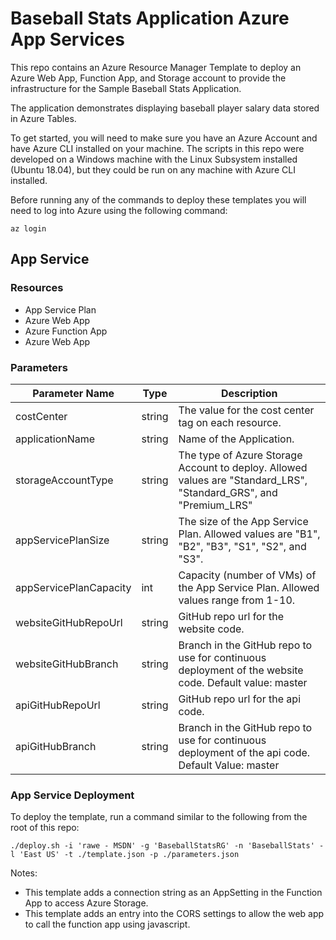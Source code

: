 # Baseball Stats Application Azure App Services

This repo contains an Azure Resource Manager Template to deploy an Azure Web App, Function App, and Storage account to provide the infrastructure for the Sample Baseball Stats Application.

The application demonstrates displaying baseball player salary data stored in Azure Tables.

To get started, you will need to make sure you have an Azure Account and have Azure CLI installed on your machine.  The scripts in this repo were developed on a Windows machine with the Linux Subsystem installed (Ubuntu 18.04), but they could be run on any machine with Azure CLI installed.

Before running any of the commands to deploy these templates you will need to log into Azure using the following command:

```
az login
```

## App Service

### Resources
* App Service Plan
* Azure Web App
* Azure Function App
* Azure Web App

### Parameters

|Parameter Name|Type|Description|
|---|---|---|
|costCenter|string|The value for the cost center tag on each resource.|
|applicationName|string|Name of the Application.|
|storageAccountType|string|The type of Azure Storage Account to deploy. Allowed values are "Standard_LRS", "Standard_GRS", and "Premium_LRS"|
|appServicePlanSize|string|The size of the App Service Plan. Allowed values are "B1", "B2", "B3", "S1", "S2", and "S3".
|appServicePlanCapacity|int|Capacity (number of VMs) of the App Service Plan. Allowed values range from 1-10.|
|websiteGitHubRepoUrl|string|GitHub repo url for the website code.|
|websiteGitHubBranch|string|Branch in the GitHub repo to use for continuous deployment of the website code. Default value: master|
|apiGitHubRepoUrl|string|GitHub repo url for the api code.|
|apiGitHubBranch|string|Branch in the GitHub repo to use for continuous deployment of the api code. Default Value: master|


### App Service Deployment

To deploy the template, run a command similar to the following from the root of this repo:

```
./deploy.sh -i 'rawe - MSDN' -g 'BaseballStatsRG' -n 'BaseballStats' -l 'East US' -t ./template.json -p ./parameters.json
```


Notes: 
* This template adds a connection string as an AppSetting in the Function App to access Azure Storage.
* This template adds an entry into the CORS settings to allow the web app to call the function app using javascript.
